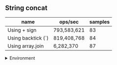 ## String concat

|name|ops/sec|samples|
|-|-|-|
|Using + sign|793,583,621|83|
|Using backtick (`)|819,408,768|84|
|Using array.join|6,282,370|87|


<details>
<summary>Environment</summary>

* __Machine:__ linux x64 | 2 vCPUs | 6.8GB Mem
* __Run:__ Wed Oct 25 2023 05:05:19 GMT+0000 (Coordinated Universal Time)
</details>

<!--
{"environment":{"platform":"linux","arch":"x64","cpus":2,"totalMemory":6.7597503662109375},"benchmarks":[{"name":"Using + sign","opsSec":793583621.3882593,"samples":8},{"name":"Using backtick (`)","opsSec":819408768.0888501,"samples":7},{"name":"Using array.join","opsSec":6282370.36249109,"samples":6}]}-->
